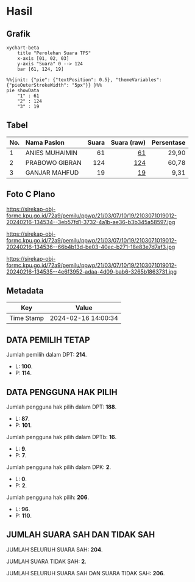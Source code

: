 # Hasil

## Grafik

```mermaid
xychart-beta
    title "Perolehan Suara TPS"
    x-axis [01, 02, 03]
    y-axis "Suara" 0 --> 124
    bar [61, 124, 19]
```

```mermaid
%%{init: {"pie": {"textPosition": 0.5}, "themeVariables": {"pieOuterStrokeWidth": "5px"}} }%%
pie showData
    "1" : 61
    "2" : 124
    "3" : 19
```

## Tabel

| No. | Nama Paslon    | Suara | Suara (raw) | Persentase |
|:--- |:-------------- | -----:| -----------:| ----------:|
| 1   | ANIES MUHAIMIN | 61    | [61][p-1]   | 29,90      |
| 2   | PRABOWO GIBRAN | 124   | [124][p-2]  | 60,78      |
| 3   | GANJAR MAHFUD  | 19    | [19][p-3]   | 9,31       |


[p-1]: https://github.com/gigit-pemilu/pemilu-2024-21-kepulauan-riau/blob/main/pilpres/hitung-suara/sub/21-kepulauan-riau/sub/03-natuna/sub/07-bunguran-timur/sub/1019-batu-hitam/sub/012-tps/sub/paslon-1.txt
[p-2]: https://github.com/gigit-pemilu/pemilu-2024-21-kepulauan-riau/blob/main/pilpres/hitung-suara/sub/21-kepulauan-riau/sub/03-natuna/sub/07-bunguran-timur/sub/1019-batu-hitam/sub/012-tps/sub/paslon-2.txt
[p-3]: https://github.com/gigit-pemilu/pemilu-2024-21-kepulauan-riau/blob/main/pilpres/hitung-suara/sub/21-kepulauan-riau/sub/03-natuna/sub/07-bunguran-timur/sub/1019-batu-hitam/sub/012-tps/sub/paslon-3.txt

## Foto C Plano

https://sirekap-obj-formc.kpu.go.id/72a9/pemilu/ppwp/21/03/07/10/19/2103071019012-20240216-134534--3eb57fd1-3732-4a1b-ae36-b3b345a58597.jpg

https://sirekap-obj-formc.kpu.go.id/72a9/pemilu/ppwp/21/03/07/10/19/2103071019012-20240216-134536--66b4b13d-be03-40ec-b271-18e83e7d7af3.jpg

https://sirekap-obj-formc.kpu.go.id/72a9/pemilu/ppwp/21/03/07/10/19/2103071019012-20240216-134535--4e6f3952-adaa-4d09-bab6-3265b1863731.jpg


## Metadata

| Key        | Value               |
| ---------- | ------------------- |
| Time Stamp | 2024-02-16 14:00:34 |


## DATA PEMILIH TETAP

Jumlah pemilih dalam DPT: **214**.
 * L: **100**.
 * P: **114**.

## DATA PENGGUNA HAK PILIH

Jumlah pengguna hak pilih dalam DPT: **188**.
 * L: **87**.
 * P: **101**.

Jumlah pengguna hak pilih dalam DPTb: **16**.
 * L: **9**.
 * P: **7**.

Jumlah pengguna hak pilih dalam DPK: **2**.
 * L: **0**.
 * P: **2**.

Jumlah pengguna hak pilih: **206**.
 * L: **96**.
 * P: **110**.

## JUMLAH SUARA SAH DAN TIDAK SAH

JUMLAH SELURUH SUARA SAH: **204**.

JUMLAH SUARA TIDAK SAH: **2**.

JUMLAH SELURUH SUARA SAH DAN SUARA TIDAK SAH: **206**.


